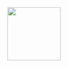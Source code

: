 <img align="right" width="120" height="120" src="https://github.com/cs-MohamedAyman/Computer-Science-Textbooks/blob/master/logos/data-structures.jpg">

